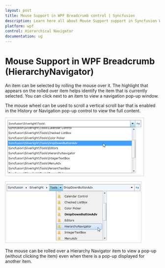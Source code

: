 ```yaml
---
layout: post
title: Mouse Support in WPF Breadcrumb control | Syncfusion
description: Learn here all about Mouse Support support in Syncfusion WPF Breadcrumb (HierarchyNavigator) control and more.
platform: wpf
control: Hierarchical Navigator
documentation: ug
---
```


# Mouse Support in WPF Breadcrumb (HierarchyNavigator)

An item can be selected by rolling the mouse over it. The highlight that appears on the rolled over item helps identify the item that is currently selected. You can click next to an item to view a navigation pop-up window.

The mouse wheel can be used to scroll a vertical scroll bar that is enabled in the History or Navigation pop-up control to view the full content.

![Mouse-Support_img1](Mouse-Support_images/Mouse-Support_img1.png)



![Mouse-Support_img2](Mouse-Support_images/Mouse-Support_img2.png)



The mouse can be rolled over a Hierarchy Navigator item to view a pop-up (without clicking the item) even when there is a pop-up displayed for another item.


